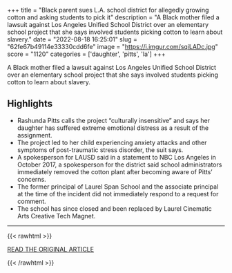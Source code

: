 +++
title = "Black parent sues L.A. school district for allegedly growing cotton and asking students to pick it"
description = "A Black mother filed a lawsuit against Los Angeles Unified School District over an elementary school project that she says involved students picking cotton to learn about slavery."
date = "2022-08-18 16:25:01"
slug = "62fe67b49114e33330cdd6fe"
image = "https://i.imgur.com/sqiLADc.jpg"
score = "1120"
categories = ['daughter', 'pitts', 'la']
+++

A Black mother filed a lawsuit against Los Angeles Unified School District over an elementary school project that she says involved students picking cotton to learn about slavery.

## Highlights

- Rashunda Pitts calls the project “culturally insensitive” and says her daughter has suffered extreme emotional distress as a result of the assignment.
- The project led to her child experiencing anxiety attacks and other symptoms of post-traumatic stress disorder, the suit says.
- A spokesperson for LAUSD said in a statement to NBC Los Angeles in October 2017, a spokesperson for the district said school administrators immediately removed the cotton plant after becoming aware of Pitts’ concerns.
- The former principal of Laurel Span School and the associate principal at the time of the incident did not immediately respond to a request for comment.
- The school has since closed and been replaced by Laurel Cinematic Arts Creative Tech Magnet.

---

{{< rawhtml >}}
  <p class="article-category">
    <a target="_blank" href="https://www.nbcnews.com/news/nbcblk/black-parent-accuses-l-elementary-school-traumatizing-daughter-cotton-rcna43517">READ THE ORIGINAL ARTICLE</a>
  </p>
{{< /rawhtml >}}
